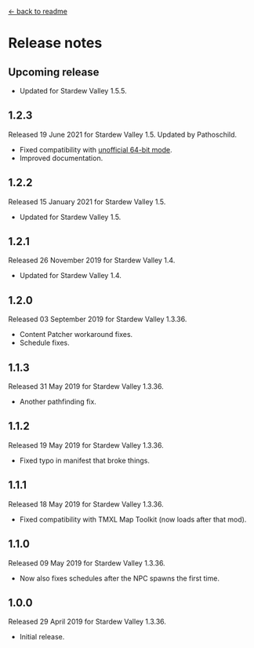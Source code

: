 ﻿﻿[← back to readme](README.md)

# Release notes
## Upcoming release
* Updated for Stardew Valley 1.5.5.

## 1.2.3
Released 19 June 2021 for Stardew Valley 1.5. Updated by Pathoschild.

* Fixed compatibility with [unofficial 64-bit mode](https://stardewvalleywiki.com/Modding:Migrate_to_64-bit_on_Windows).
* Improved documentation.

## 1.2.2
Released 15 January 2021 for Stardew Valley 1.5.

* Updated for Stardew Valley 1.5.

## 1.2.1
Released 26 November 2019 for Stardew Valley 1.4.

* Updated for Stardew Valley 1.4.

## 1.2.0
Released 03 September 2019 for Stardew Valley 1.3.36.

* Content Patcher workaround fixes.
* Schedule fixes.

## 1.1.3
Released 31 May 2019 for Stardew Valley 1.3.36.

* Another pathfinding fix.

## 1.1.2
Released 19 May 2019 for Stardew Valley 1.3.36.

* Fixed typo in manifest that broke things.

## 1.1.1
Released 18 May 2019 for Stardew Valley 1.3.36.

* Fixed compatibility with TMXL Map Toolkit (now loads after that mod).

## 1.1.0
Released 09 May 2019 for Stardew Valley 1.3.36.

* Now also fixes schedules after the NPC spawns the first time.

## 1.0.0
Released 29 April 2019 for Stardew Valley 1.3.36.

* Initial release.
